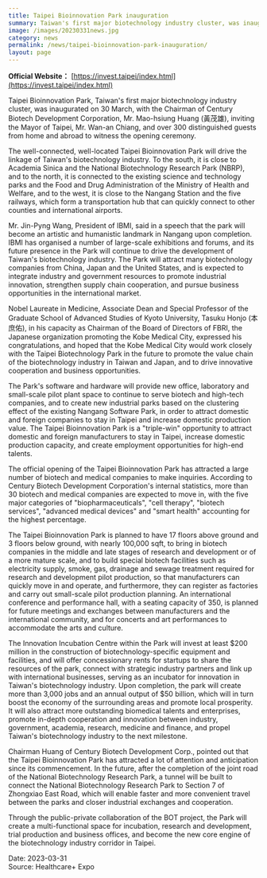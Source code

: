 ```yaml
---
title: Taipei Bioinnovation Park inauguration
summary: Taiwan's first major biotechnology industry cluster, was inaugurated on 30 March, with the Chairman of Century Biotech Development Corporation
image: /images/20230331news.jpg
category: news
permalink: /news/taipei-bioinnovation-park-inauguration/
layout: page
---
```


**Official Website：** [https://invest.taipei/index.html](https://invest.taipei/index.html)

Taipei Bioinnovation Park, Taiwan's first major biotechnology industry cluster, was inaugurated on 30 March, with the Chairman of Century Biotech Development Corporation, Mr. Mao-hsiung Huang (黃茂雄), inviting the Mayor of Taipei, Mr. Wan-an Chiang, and over 300 distinguished guests from home and abroad to witness the opening ceremony.

The well-connected, well-located Taipei Bioinnovation Park will drive the linkage of Taiwan's biotechnology industry. To the south, it is close to Academia Sinica and the National Biotechnology Research Park (NBRP), and to the north, it is connected to the existing science and technology parks and the Food and Drug Administration of the Ministry of Health and Welfare, and to the west, it is close to the Nangang Station and the five railways, which form a transportation hub that can quickly connect to other counties and international airports.

Mr. Jin-Pyng Wang, President of IBMI, said in a speech that the park will become an artistic and humanistic landmark in Nangang upon completion. IBMI has organised a number of large-scale exhibitions and forums, and its future presence in the Park will continue to drive the development of Taiwan's biotechnology industry. The Park will attract many biotechnology companies from China, Japan and the United States, and is expected to integrate industry and government resources to promote industrial innovation, strengthen supply chain cooperation, and pursue business opportunities in the international market.

Nobel Laureate in Medicine, Associate Dean and Special Professor of the Graduate School of Advanced Studies of Kyoto University, Tasuku Honjo (本庶佑), in his capacity as Chairman of the Board of Directors of FBRI, the Japanese organization promoting the Kobe Medical City, expressed his congratulations, and hoped that the Kobe Medical City would work closely with the Taipei Biotechnology Park in the future to promote the value chain of the biotechnology industry in Taiwan and Japan, and to drive innovative cooperation and business opportunities.

The Park's software and hardware will provide new office, laboratory and small-scale pilot plant space to continue to serve biotech and high-tech companies, and to create new industrial parks based on the clustering effect of the existing Nangang Software Park, in order to attract domestic and foreign companies to stay in Taipei and increase domestic production value. The Taipei Bioinnovation Park is a "triple-win" opportunity to attract domestic and foreign manufacturers to stay in Taipei, increase domestic production capacity, and create employment opportunities for high-end talents.

The official opening of the Taipei Bioinnovation Park has attracted a large number of biotech and medical companies to make inquiries. According to Century Biotech Development Corporation's internal statistics, more than 30 biotech and medical companies are expected to move in, with the five major categories of "biopharmaceuticals", "cell therapy", "biotech services", "advanced medical devices" and "smart health" accounting for the highest percentage.

The Taipei Bioinnovation Park is planned to have 17 floors above ground and 3 floors below ground, with nearly 100,000 sqft, to bring in biotech companies in the middle and late stages of research and development or of a more mature scale, and to build special biotech facilities such as electricity supply, smoke, gas, drainage and sewage treatment required for research and development pilot production, so that manufacturers can quickly move in and operate, and furthermore, they can register as factories and carry out small-scale pilot production planning. An international conference and performance hall, with a seating capacity of 350, is planned for future meetings and exchanges between manufacturers and the international community, and for concerts and art performances to accommodate the arts and culture.

The Innovation Incubation Centre within the Park will invest at least $200 million in the construction of biotechnology-specific equipment and facilities, and will offer concessionary rents for startups to share the resources of the park, connect with strategic industry partners and link up with international businesses, serving as an incubator for innovation in Taiwan's biotechnology industry. Upon completion, the park will create more than 3,000 jobs and an annual output of $50 billion, which will in turn boost the economy of the surrounding areas and promote local prosperity. It will also attract more outstanding biomedical talents and enterprises, promote in-depth cooperation and innovation between industry, government, academia, research, medicine and finance, and propel Taiwan's biotechnology industry to the next milestone.

Chairman Huang of Century Biotech Development Corp., pointed out that the Taipei Bioinnovation Park has attracted a lot of attention and anticipation since its commencement. In the future, after the completion of the joint road of the National Biotechnology Research Park, a tunnel will be built to connect the National Biotechnology Research Park to Section 7 of Zhongxiao East Road, which will enable faster and more convenient travel between the parks and closer industrial exchanges and cooperation.

Through the public-private collaboration of the BOT project, the Park will create a multi-functional space for incubation, research and development, trial production and business offices, and become the new core engine of the biotechnology industry corridor in Taipei.
<br/>

Date: 2023-03-31
<br/>
Source: Healthcare+ Expo
